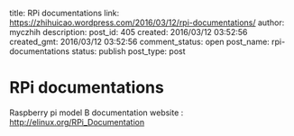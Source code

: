 title: RPi documentations
link: https://zhihuicao.wordpress.com/2016/03/12/rpi-documentations/
author: myczhih
description: 
post_id: 405
created: 2016/03/12 03:52:56
created_gmt: 2016/03/12 03:52:56
comment_status: open
post_name: rpi-documentations
status: publish
post_type: post

# RPi documentations

Raspberry pi model B documentation website : <http://elinux.org/RPi_Documentation>